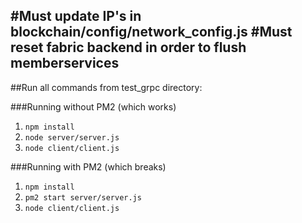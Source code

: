 
#Must update IP's in blockchain/config/network_config.js
#Must reset fabric backend in order to flush memberservices
---

##Run all commands from test_grpc directory:

###Running without PM2 (which works)

1. `npm install`
2. `node server/server.js`
3. `node client/client.js`

###Running with PM2 (which breaks)

1. `npm install`
2. `pm2 start server/server.js`
3. `node client/client.js`
